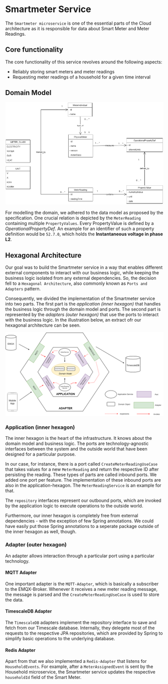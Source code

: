 # Smartmeter Service

The `Smartmeter microservice` is one of the essential parts of the Cloud architecture as it is responsible for data about Smart Meter and Meter Readings.

## Core functionality

The core functionality of this service revolves around the following aspects:

- Reliably storing smart meters and meter readings
- Requesting meter readings of a household for a given time interval

## Domain Model

![domain_model](../images/Domain_Model.png)

For modelling the domain, we adhered to the data model as proposed by the specification. One crucial relation is depicted by the `MeterReading` containing multiple `PropertyValues`. Every PropertyValue is defined by a _OperationalPropertyDef_. An example for an identifier of such a property definition would be `52.7.0`, which holds the **Instantaneous voltage in phase L2**.

## Hexagonal Architecture

Our goal was to build the Smartmeter service in a way that enables different external components to interact with our business logic, while keeping the business logic isolated from any external dependencies. So, the decision fell to a `Hexagonal Architecture`, also commonly known as `Ports and Adapters` pattern.

Consequently, we divided the implementation of the Smartmeter service into two parts. The first part is the _application (inner hexagon)_ that handles the business logic through the domain model and ports. The second part is represented by the _adapters (outer hexagon)_ that use the ports to interact with the business logic. In the illustration below, an extract ofr our hexagonal architecture can be seen.

![smartmeter_service_architecture](../images/Smartmeter_Service_Architecture.png)

### Application (inner hexagon)

The inner hexagon is the heart of the infrastructure. It knows about the domain model and business logic. The ports are technology-agnostic interfaces between the system and the outside world that have been designed for a particular purpose.

In our case, for instance, there is a port called `CreateMeterReadingUseCase` that takes values for a new `MeterReading` and return the respective ID after persisting the reading. These types of parts are called inbound ports. We added one port per feature. The implementation of these inbound ports are also in the application-hexagon. The `MeterReadingService` is an example for that.

The `repository` interfaces represent our outbound ports, which are invoked by the application logic to execute operations to the outside world.

Furthermore, our inner hexagon is completely free from external dependencies - with the exception of few Spring annotations. We could have easily put those Spring annotations to a seperate package outside of the inner hexagon as well, though.

### Adapter (outer hexagon)

An adapter allows interaction through a particular port using a particular technology.

#### MQTT Adapter

One important adapter is the `MQTT-Adapter`, which is basically a subscriber to the EMQX-Broker. Whenever it receives a new meter reading message, the message is parsed and the `CreateMeterReadingUseCase` is used to store the data.

#### TimescaleDB Adapter

The `TimescaleDB` adapters implement the repository interface to save and fetch from our Timescale database. Internally, they delegete most of the requests to the respective JPA repositories, which are provided by Spring to simplify basic operations to the underlying database.

#### Redis Adapter

Apart from that we also implemented a `Redis-Adapter` that listens for `HouseholdEvents`. For example, after a `MeterAssignedEvent` is sent by the Household microservice, the Smartmeter service updates the respective `householdId` field of the Smart Meter.

